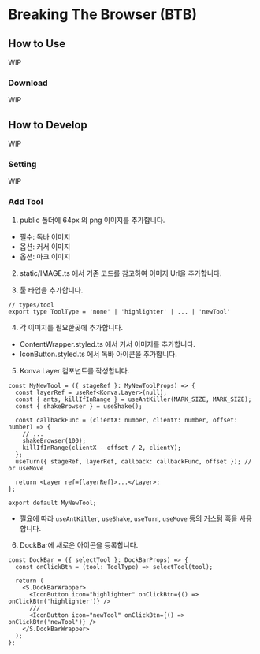 # Breaking The Browser (BTB)

## How to Use

WIP

### Download

WIP

## How to Develop

WIP

### Setting

WIP

### Add Tool

1. public 폴더에 64px 의 png 이미지를 추가합니다.

- 필수: 독바 이미지
- 옵션: 커서 이미지
- 옵션: 마크 이미지

2. static/IMAGE.ts 에서 기존 코드를 참고하여 이미지 Url을 추가합니다.

3. 툴 타입을 추가합니다.

```tsx
// types/tool
export type ToolType = 'none' | 'highlighter' | ... | 'newTool'
```

4. 각 이미지를 필요한곳에 추가합니다.

- ContentWrapper.styled.ts 에서 커서 이미지를 추가합니다.
- IconButton.styled.ts 에서 독바 아이콘을 추가합니다.

5. Konva Layer 컴포넌트를 작성합니다.

```tsx
const MyNewTool = ({ stageRef }: MyNewToolProps) => {
  const layerRef = useRef<Konva.Layer>(null);
  const { ants, killIfInRange } = useAntKiller(MARK_SIZE, MARK_SIZE);
  const { shakeBrowser } = useShake();

  const callbackFunc = (clientX: number, clientY: number, offset: number) => {
    // ...
    shakeBrowser(100);
    killIfInRange(clientX - offset / 2, clientY);
  };
  useTurn({ stageRef, layerRef, callback: callbackFunc, offset }); // or useMove

  return <Layer ref={layerRef}>...</Layer>;
};

export default MyNewTool;
```

- 필요에 따라 `useAntKiller`, `useShake`, `useTurn`, `useMove` 등의 커스텀 훅을 사용합니다.

6. DockBar에 새로운 아이콘을 등록합니다.

```tsx
const DockBar = ({ selectTool }: DockBarProps) => {
  const onClickBtn = (tool: ToolType) => selectTool(tool);

  return (
    <S.DockBarWrapper>
      <IconButton icon="highlighter" onClickBtn={() => onClickBtn('highlighter')} />
      ///
      <IconButton icon="newTool" onClickBtn={() => onClickBtn('newTool')} />
    </S.DockBarWrapper>
  );
};
```

